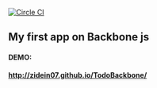 
[![Circle CI](https://circleci.com/gh/zidein07/TodoBackbone.svg?style=svg)](https://circleci.com/gh/zidein07/TodoBackbone)

## My first app on Backbone js

#### DEMO:
**http://zidein07.github.io/TodoBackbone/**
